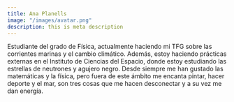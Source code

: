 ```yaml
---
title: Ana Planells
image: "/images/avatar.png"
description: this is meta description
---
```


Estudiante del grado de Física, actualmente haciendo mi TFG sobre las corrientes marinas y el cambio climático. Además, estoy haciendo prácticas externas en el Instituto de Ciencias del Espacio, donde estoy estudiando las estrellas de neutrones y agujero negro. Desde siempre me han gustado las matemáticas y la física, pero fuera de este ámbito me encanta pintar, hacer deporte y el mar, son tres cosas que me hacen desconectar y a su vez me dan energía.
